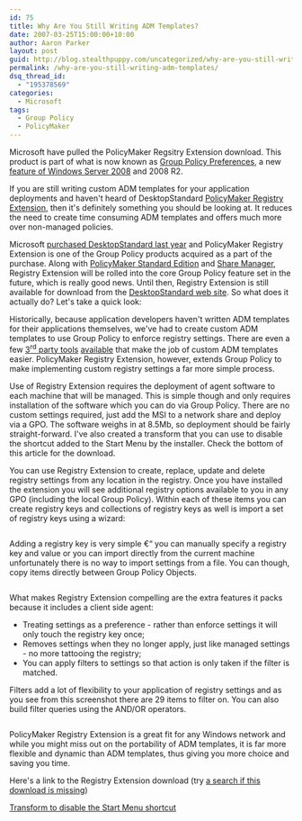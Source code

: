 ```yaml
---
id: 75
title: Why Are You Still Writing ADM Templates?
date: 2007-03-25T15:00:00+10:00
author: Aaron Parker
layout: post
guid: http://blog.stealthpuppy.com/uncategorized/why-are-you-still-writing-adm-templates
permalink: /why-are-you-still-writing-adm-templates/
dsq_thread_id:
  - "195378569"
categories:
  - Microsoft
tags:
  - Group Policy
  - PolicyMaker
---
```

<p class="important">
  Microsoft have pulled the PolicyMaker Regsitry Extension download. This product is part of what is now known as <a href="http://technet.microsoft.com/en-us/library/cc731892%28WS.10%29.aspx">Group Policy Preferences</a>, a new <a href="http://www.microsoft.com/downloads/details.aspx?FamilyID=42e30e3f-6f01-4610-9d6e-f6e0fb7a0790&displaylang=en">feature of Windows Server 2008</a> and 2008 R2.
</p>

If you are still writing custom ADM templates for your application deployments and haven't heard of DesktopStandard [PolicyMaker Registry Extension](http://www.desktopstandard.com/PolicyMakerRegistryExtension.aspx), then it's definitely something you should be looking at. It reduces the need to create time consuming ADM templates and offers much more over non-managed policies.

Microsoft [purchased DesktopStandard last year](http://www.desktopstandard.com/acquisition_FAQ.aspx) and PolicyMaker Registry Extension is one of the Group Policy products acquired as a part of the purchase. Along with [PolicyMaker Standard Edition](http://www.desktopstandard.com/PolicyMakerStandard.aspx) and [Share Manager](http://www.desktopstandard.com/PolicyMakerShareManager.aspx), Registry Extension will be rolled into the core Group Policy feature set in the future, which is really good news. Until then, Registry Extension is still available for download from the [DesktopStandard web site](http://www.desktopstandard.com/DownloadGo.aspx). So what does it actually do? Let's take a quick look:

Historically, because application developers haven't written ADM templates for their applications themselves, we've had to create custom ADM templates to use Group Policy to enforce registry settings. There are even a few [3<sup>rd</sup> party tools](http://www.sysprosoft.com/adm_summary.shtml) [available](http://www.tools4ever.com/products/utilities/policytemplateeditor/) that make the job of custom ADM templates easier. PolicyMaker Registry Extension, however, extends Group Policy to make implementing custom registry settings a far more simple process.

Use of Registry Extension requires the deployment of agent software to each machine that will be managed. This is simple though and only requires installation of the software which you can do via Group Policy. There are no custom settings required, just add the MSI to a network share and deploy via a GPO. The software weighs in at 8.5Mb, so deployment should be fairly straight-forward. I've also created a transform that you can use to disable the shortcut added to the Start Menu by the installer. Check the bottom of this article for the download.

You can use Registry Extension to create, replace, update and delete registry settings from any location in the registry. Once you have installed the extension you will see additional registry options available to you in any GPO (including the local Group Policy). Within each of these items you can create registry keys and collections of registry keys as well is import a set of registry keys using a wizard:

<img src="https://stealthpuppy.com/wp-content/uploads/2007/03/1000.14.1164.GroupPolicyExtended.png" border="0" alt="" align="top" /><img src="https://stealthpuppy.com/wp-content/uploads/2007/03/1000.14.1165.NewRegistryItem.png" border="0" alt="" /> 

Adding a registry key is very simple €“ you can manually specify a registry key and value or you can import directly from the current machine unfortunately there is no way to import settings from a file. You can though, copy items directly between Group Policy Objects.

<img src="https://stealthpuppy.com/wp-content/uploads/2007/03/1000.14.1166.RegistryKeyProperties1.png" border="0" alt="" /><img src="https://stealthpuppy.com/wp-content/uploads/2007/03/1000.14.1167.RegistryKeyProperties2.png" border="0" alt="" /> 

What makes Registry Extension compelling are the extra features it packs because it includes a client side agent:

  * Treating settings as a preference - rather than enforce settings it will only touch the registry key once;
  * Removes settings when they no longer apply, just like managed settings - no more tattooing the registry;
  * You can apply filters to settings so that action is only taken if the filter is matched.

Filters add a lot of flexibility to your application of registry settings and as you see from this screenshot there are 29 items to filter on. You can also build filter queries using the AND/OR operators.

<img src="https://stealthpuppy.com/wp-content/uploads/2007/03/1000.14.1168.FilterProperties.png" border="0" alt="" /> 

PolicyMaker Registry Extension is a great fit for any Windows network and while you might miss out on the portability of ADM templates, it is far more flexible and dynamic than ADM templates, thus giving you more choice and saving you time.

Here's a link to the Registry Extension download (try [a search if this download is missing](http://www.google.co.uk/search?hl=en&q=POLREG.MSI&meta=))

<p class="download">
  <a href="https://stealthpuppy.com/wp-content/uploads/2007/03/PolicyMakerRegistryExtensionNoShortcut.mst">Transform to disable the Start Menu shortcut</a>
</p>